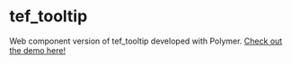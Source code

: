 # tef_tooltip
Web component version of tef_tooltip developed with Polymer. [Check out the demo here!](http://tef-components.github.io/tef_tooltip/)
